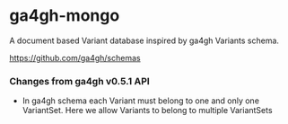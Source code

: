 # ga4gh-mongo

A document based Variant database inspired by ga4gh Variants schema.

https://github.com/ga4gh/schemas

### Changes from ga4gh v0.5.1 API

*	In ga4gh schema each Variant must belong to one and only one VariantSet. Here we allow Variants to belong to multiple VariantSets

 